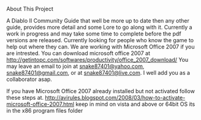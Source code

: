  About This Project

A Diablo II Community Guide that well be more up to date then any other guide, provides more detail and some Lore to go along with it.
Currently a work in progress and may take some time to complete before the pdf versions are released.
Currently looking for people who know the game to help out where they can.
We are working with Microsoft Office 2007 if you are intrested.
You can download microsoft office 2007 at http://getintopc.com/softwares/productivity/office_2007_download/
You may leave an email to join at snake87401@yahoo.com, snake87401@gmail.com, or at snake87401@live.com.
I well add you as a collaborator asap.

If you have Microsoft Office 2007 already installed but not activated follow these steps at.
http://avirules.blogspot.com/2008/03/how-to-activate-microsoft-office-2007.html
keep in mind on vista and above or 64bit OS its in the x86 program files folder